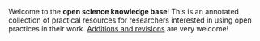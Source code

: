 Welcome to the **open science knowledge base**! This is an annotated collection of practical resources for researchers interested in using open practices in their work. [Additions and revisions](content/change/community/contribute.md) are very welcome!

